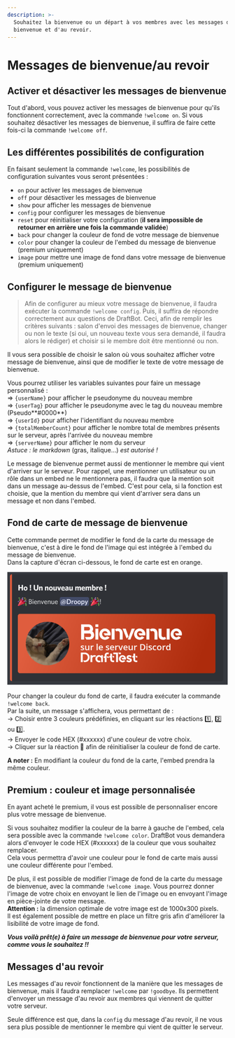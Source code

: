 ```yaml
---
description: >-
  Souhaitez la bienvenue ou un départ à vos membres avec les messages de
  bienvenue et d'au revoir.
---
```


# Messages de bienvenue/au revoir

## Activer et désactiver les messages de bienvenue

Tout d'abord, vous pouvez activer les messages de bienvenue pour qu'ils fonctionnent correctement, avec la commande `!welcome on`. Si vous souhaitez désactiver les messages de bienvenue, il suffira de faire cette fois-ci la commande `!welcome off`.

## Les différentes possibilités de configuration

En faisant seulement la commande `!welcome`, les possibilités de configuration suivantes vous seront présentées :

* `on` pour activer les messages de bienvenue
* `off` pour désactiver les messages de bienvenue
* `show` pour afficher les messages de bienvenue
* `config` pour configurer les messages de bienvenue
* `reset` pour réinitialiser votre configuration \(**il sera impossible de retourner en arrière une fois la commande validée**\)
* `back` pour changer la couleur de fond de votre message de bienvenue
* `color` pour changer la couleur de l'embed du message de bienvenue \(premium uniquement\)
* `image` pour mettre une image de fond dans votre message de bienvenue \(premium uniquement\)

## Configurer le message de bienvenue

> Afin de configurer au mieux votre message de bienvenue, il faudra exécuter la commande `!welcome config`. Puis, il suffira de répondre correctement aux questions de DraftBot. Ceci, afin de remplir les critères suivants : salon d'envoi des messages de bienvenue, changer ou non le texte \(si oui, un nouveau texte vous sera demandé, il faudra alors le rédiger\) et choisir si le membre doit être mentionné ou non.

Il vous sera possible de choisir le salon où vous souhaitez afficher votre message de bienvenue, ainsi que de modifier le texte de votre message de bienvenue.  
  
Vous pourrez utiliser les variables suivantes pour faire un message personnalisé :  
=&gt; `{userName}` pour afficher le pseudonyme du nouveau membre  
=&gt; `{userTag}` pour afficher le pseudonyme avec le tag du nouveau membre \(Pseudo**\#0000**\)  
=&gt; `{userId}` pour afficher l'identifiant du nouveau membre  
=&gt; `{totalMemberCount}` pour afficher le nombre total de membres présents sur le serveur, après l'arrivée du nouveau membre  
=&gt; `{serverName}` pour afficher le nom du serveur  
_Astuce : le markdown_ \(gras, italique...\) _est autorisé !_  
  
Le message de bienvenue permet aussi de mentionner le membre qui vient d'arriver sur le serveur. Pour rappel, une mentionner un utilisateur ou un rôle dans un embed ne le mentionnera pas, il faudra que la mention soit dans un message au-dessus de l'embed. C'est pour cela, si la fonction est choisie, que la mention du membre qui vient d'arriver sera dans un message et non dans l'embed.

## Fond de carte de message de bienvenue

Cette commande permet de modifier le fond de la carte du message de bienvenue, c'est à dire le fond de l'image qui est intégrée à l'embed du message de bienvenue.  
Dans la capture d'écran ci-dessous, le fond de carte est en orange.

![](../.gitbook/assets/image%20%2858%29.png)

Pour changer la couleur du fond de carte, il faudra exécuter la commande `!welcome back`.  
Par la suite, un message s'affichera, vous permettant de :  
-&gt; Choisir entre 3 couleurs prédéfinies, en cliquant sur les réactions 1️⃣, 2️⃣ ou 3️⃣.  
-&gt; Envoyer le code HEX \(\#xxxxxx\) d'une couleur de votre choix.  
-&gt; Cliquer sur la réaction 🧹 afin de réinitialiser la couleur de fond de carte.  
  
**A noter :** En modifiant la couleur du fond de la carte, l'embed prendra la même couleur.

## Premium : couleur et image personnalisée

En ayant acheté le premium, il vous est possible de personnaliser encore plus votre message de bienvenue.  
  
Si vous souhaitez modifier la couleur de la barre à gauche de l'embed, cela sera possible avec la commande `!welcome color`. DraftBot vous demandera alors d'envoyer le code HEX \(\#xxxxxx\) de la couleur que vous souhaitez remplacer.  
Cela vous permettra d'avoir une couleur pour le fond de carte mais aussi une couleur différente pour l'embed.  
  
De plus, il est possible de modifier l'image de fond de la carte du message de bienvenue, avec la commande `!welcome image`. Vous pourrez donner l'image de votre choix en envoyant le lien de l'image ou en envoyant l'image en pièce-jointe de votre message.  
**Attention :** la dimension optimale de votre image est de 1000x300 pixels.  
Il est également possible de mettre en place un filtre gris afin d'améliorer la lisibilité de votre image de fond.

_**Vous voilà prêt\(e\) à faire un message de bienvenue pour votre serveur, comme vous le souhaitez !!**_

## Messages d'au revoir

Les messages d'au revoir fonctionnent de la manière que les messages de bienvenue, mais il faudra remplacer `!welcome` par `!goodbye`. Ils permettent d'envoyer un message d'au revoir aux membres qui viennent de quitter votre serveur.  
  
Seule différence est que, dans la `config` du message d'au revoir, il ne vous sera plus possible de mentionner le membre qui vient de quitter le serveur.

